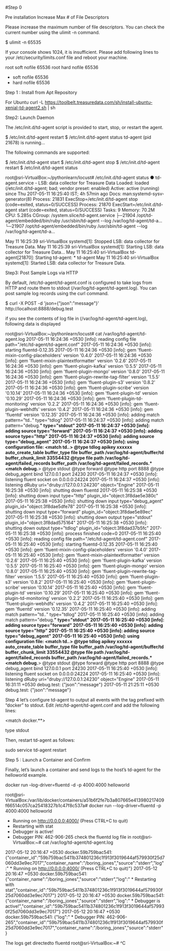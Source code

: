 #Step 0

Pre installation 
Increase Max # of File Descriptors

Please increase the maximum number of file descriptors. You can check the current number using the ulimit -n command.

$ ulimit -n
65535

If your console shows 1024, it is insufficient. Please add following lines to your /etc/security/limits.conf file and reboot your machine.

root soft nofile 65536
root hard nofile 65536
* soft nofile 65536
* hard nofile 65536

Step 1 : Install from Apt Repository

For Ubuntu
curl -L https://toolbelt.treasuredata.com/sh/install-ubuntu-xenial-td-agent2.sh | sh


Step2: Launch Daemon

The /etc/init.d/td-agent script is provided to start, stop, or restart the agent.

$ /etc/init.d/td-agent restart
$ /etc/init.d/td-agent status
td-agent (pid  21678) is running...

The following commands are supported:

$ /etc/init.d/td-agent start
$ /etc/init.d/td-agent stop
$ /etc/init.d/td-agent restart
$ /etc/init.d/td-agent status

root@sri-VirtualBox:~/pythonlearn/locust# /etc/init.d/td-agent status
● td-agent.service - LSB: data collector for Treasure Data
   Loaded: loaded (/etc/init.d/td-agent; bad; vendor preset: enabled)
   Active: active (running) since Thu 2017-05-11 16:25:40 IST; 4h 57min ago
     Docs: man:systemd-sysv-generator(8)
  Process: 21831 ExecStop=/etc/init.d/td-agent stop (code=exited, status=0/SUCCESS)
  Process: 21870 ExecStart=/etc/init.d/td-agent start (code=exited, status=0/SUCCESS)
    Tasks: 9
   Memory: 70.2M
      CPU: 5.285s
   CGroup: /system.slice/td-agent.service
           ├─21904 /opt/td-agent/embedded/bin/ruby /usr/sbin/td-agent --log /var/log/td-agent/td-a...
           └─21907 /opt/td-agent/embedded/bin/ruby /usr/sbin/td-agent --log /var/log/td-agent/td-a...

May 11 16:25:39 sri-VirtualBox systemd[1]: Stopped LSB: data collector for Treasure Data.
May 11 16:25:39 sri-VirtualBox systemd[1]: Starting LSB: data collector for Treasure Data...
May 11 16:25:40 sri-VirtualBox td-agent[21870]: Starting td-agent:  * td-agent
May 11 16:25:40 sri-VirtualBox systemd[1]: Started LSB: data collector for Treasure Data.


Step3: Post Sample Logs via HTTP

By default, /etc/td-agent/td-agent.conf is configured to take logs from HTTP and route them to stdout (/var/log/td-agent/td-agent.log). You can post sample log records using the curl command.

$ curl -X POST -d 'json={"json":"message"}' http://localhost:8888/debug.test

if you see the contents of log file in  (/var/log/td-agent/td-agent.log), following data is displayed

root@sri-VirtualBox:~/pythonlearn/locust# cat /var/log/td-agent/td-agent.log
2017-05-11 16:24:36 +0530 [info]: reading config file path="/etc/td-agent/td-agent.conf"
2017-05-11 16:24:36 +0530 [info]: starting fluentd-0.12.35
2017-05-11 16:24:36 +0530 [info]: gem 'fluent-mixin-config-placeholders' version '0.4.0'
2017-05-11 16:24:36 +0530 [info]: gem 'fluent-mixin-plaintextformatter' version '0.2.6'
2017-05-11 16:24:36 +0530 [info]: gem 'fluent-plugin-kafka' version '0.5.5'
2017-05-11 16:24:36 +0530 [info]: gem 'fluent-plugin-mongo' version '0.8.0'
2017-05-11 16:24:36 +0530 [info]: gem 'fluent-plugin-rewrite-tag-filter' version '1.5.5'
2017-05-11 16:24:36 +0530 [info]: gem 'fluent-plugin-s3' version '0.8.2'
2017-05-11 16:24:36 +0530 [info]: gem 'fluent-plugin-scribe' version '0.10.14'
2017-05-11 16:24:36 +0530 [info]: gem 'fluent-plugin-td' version '0.10.29'
2017-05-11 16:24:36 +0530 [info]: gem 'fluent-plugin-td-monitoring' version '0.2.2'
2017-05-11 16:24:36 +0530 [info]: gem 'fluent-plugin-webhdfs' version '0.4.2'
2017-05-11 16:24:36 +0530 [info]: gem 'fluentd' version '0.12.35'
2017-05-11 16:24:36 +0530 [info]: adding match pattern="td.*.*" type="tdlog"
2017-05-11 16:24:37 +0530 [info]: adding match pattern="debug.**" type="stdout"
2017-05-11 16:24:37 +0530 [info]: adding source type="forward"
2017-05-11 16:24:37 +0530 [info]: adding source type="http"
2017-05-11 16:24:37 +0530 [info]: adding source type="debug_agent"
2017-05-11 16:24:37 +0530 [info]: using configuration file: <ROOT>
  <match td.*.*>
    @type tdlog
    apikey xxxxxx
    auto_create_table 
    buffer_type file
    buffer_path /var/log/td-agent/buffer/td
    buffer_chunk_limit 33554432
    <secondary>
      @type file
      path /var/log/td-agent/failed_records
      buffer_path /var/log/td-agent/failed_records.*
    </secondary>
  </match>
  <match debug.**>
    @type stdout
  </match>
  <source>
    @type forward
  </source>
  <source>
    @type http
    port 8888
  </source>
  <source>
    @type debug_agent
    bind 127.0.0.1
    port 24230
  </source>
</ROOT>
2017-05-11 16:24:37 +0530 [info]: listening fluent socket on 0.0.0.0:24224
2017-05-11 16:24:37 +0530 [info]: listening dRuby uri="druby://127.0.0.1:24230" object="Engine"
2017-05-11 16:25:38 +0530 [info]: shutting down fluentd
2017-05-11 16:25:38 +0530 [info]: shutting down input type="http" plugin_id="object:3f8dae5e380c"
2017-05-11 16:25:38 +0530 [info]: shutting down input type="debug_agent" plugin_id="object:3f8dae5dfe78"
2017-05-11 16:25:38 +0530 [info]: shutting down input type="forward" plugin_id="object:3f8dae5e89ec"
2017-05-11 16:25:38 +0530 [info]: shutting down output type="stdout" plugin_id="object:3f8dad575164"
2017-05-11 16:25:38 +0530 [info]: shutting down output type="tdlog" plugin_id="object:3f8dad37b5fc"
2017-05-11 16:25:38 +0530 [info]: process finished code=0
2017-05-11 16:25:40 +0530 [info]: reading config file path="/etc/td-agent/td-agent.conf"
2017-05-11 16:25:40 +0530 [info]: starting fluentd-0.12.35
2017-05-11 16:25:40 +0530 [info]: gem 'fluent-mixin-config-placeholders' version '0.4.0'
2017-05-11 16:25:40 +0530 [info]: gem 'fluent-mixin-plaintextformatter' version '0.2.6'
2017-05-11 16:25:40 +0530 [info]: gem 'fluent-plugin-kafka' version '0.5.5'
2017-05-11 16:25:40 +0530 [info]: gem 'fluent-plugin-mongo' version '0.8.0'
2017-05-11 16:25:40 +0530 [info]: gem 'fluent-plugin-rewrite-tag-filter' version '1.5.5'
2017-05-11 16:25:40 +0530 [info]: gem 'fluent-plugin-s3' version '0.8.2'
2017-05-11 16:25:40 +0530 [info]: gem 'fluent-plugin-scribe' version '0.10.14'
2017-05-11 16:25:40 +0530 [info]: gem 'fluent-plugin-td' version '0.10.29'
2017-05-11 16:25:40 +0530 [info]: gem 'fluent-plugin-td-monitoring' version '0.2.2'
2017-05-11 16:25:40 +0530 [info]: gem 'fluent-plugin-webhdfs' version '0.4.2'
2017-05-11 16:25:40 +0530 [info]: gem 'fluentd' version '0.12.35'
2017-05-11 16:25:40 +0530 [info]: adding match pattern="td.*.*" type="tdlog"
2017-05-11 16:25:40 +0530 [info]: adding match pattern="debug.**" type="stdout"
2017-05-11 16:25:40 +0530 [info]: adding source type="forward"
2017-05-11 16:25:40 +0530 [info]: adding source type="http"
2017-05-11 16:25:40 +0530 [info]: adding source type="debug_agent"
2017-05-11 16:25:40 +0530 [info]: using configuration file: <ROOT>
  <match td.*.*>
    @type tdlog
    apikey xxxxxx
    auto_create_table 
    buffer_type file
    buffer_path /var/log/td-agent/buffer/td
    buffer_chunk_limit 33554432
    <secondary>
      @type file
      path /var/log/td-agent/failed_records
      buffer_path /var/log/td-agent/failed_records.*
    </secondary>
  </match>
  <match debug.**>
    @type stdout
  </match>
  <source>
    @type forward
  </source>
  <source>
    @type http
    port 8888
  </source>
  <source>
    @type debug_agent
    bind 127.0.0.1
    port 24230
  </source>
</ROOT>
2017-05-11 16:25:40 +0530 [info]: listening fluent socket on 0.0.0.0:24224
2017-05-11 16:25:40 +0530 [info]: listening dRuby uri="druby://127.0.0.1:24230" object="Engine"
2017-05-11 16:31:11 +0530 debug.test: {"json":"message"}
2017-05-11 21:25:11 +0530 debug.test: {"json":"message"}


Step 4
 let’s configure td-agent to output all events with the tag prefixed with “docker” to stdout. Edit /etc/td-agent/td-agent.conf and add the following lines:

<match docker.**>

type stdout

</match>

Then, restart td-agent as follows:

sudo service td-agent restart

Step 5 : Launch a Container and Confirm

Finally, let’s launch a container and send logs to the host’s td-agent for the helloworld example.

docker run –log-driver=fluentd -d -p 4000:4000 helloworld

root@sri-VirtualBox:/var/lib/docker/containers/a51b6f2fe7b3a807665e413980217409f66514c057ca25418327b1c47f8c537a# docker run --log-driver=fluentd -p 4000:4000 helloworld
 * Running on http://0.0.0.0:4000/ (Press CTRL+C to quit)
 * Restarting with stat
 * Debugger is active!
 * Debugger PIN: 462-906-265
check the fluentd log file in 
root@sri-VirtualBox:~# cat /var/log/td-agent/td-agent.log 

2017-05-12 20:16:47 +0530 docker.59b759bac541: {"container_id":"59b759bac5411b374801236c1f913f3019644af579930f25d7060dd3e9ec7017","container_name":"/boring_jones","source":"stderr","log":" * Running on http://0.0.0.0:4000/ (Press CTRL+C to quit)"}
2017-05-12 20:16:47 +0530 docker.59b759bac541: {"container_name":"/boring_jones","source":"stderr","log":" * Restarting with stat","container_id":"59b759bac5411b374801236c1f913f3019644af579930f25d7060dd3e9ec7017"}
2017-05-12 20:16:47 +0530 docker.59b759bac541: {"container_name":"/boring_jones","source":"stderr","log":" * Debugger is active!","container_id":"59b759bac5411b374801236c1f913f3019644af579930f25d7060dd3e9ec7017"}
2017-05-12 20:16:47 +0530 docker.59b759bac541: {"log":" * Debugger PIN: 462-906-265","container_id":"59b759bac5411b374801236c1f913f3019644af579930f25d7060dd3e9ec7017","container_name":"/boring_jones","source":"stderr"}

The logs get directedto fluentd
root@sri-VirtualBox:~# ^C



